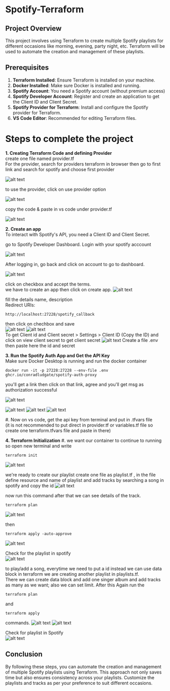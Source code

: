 # Spotify-Terraform

## Project Overview

This project involves using Terraform to create multiple Spotify playlists for different occasions like morning, evening, party night, etc. Terraform will be used to automate the creation and management of these playlists.

## Prerequisites

1. **Terraform Installed**: Ensure Terraform is installed on your machine.
2. **Docker Installed**: Make sure Docker is installed and running.
3. **Spotify Account**: You need a Spotify account (without premium access)
4. **Spotify Developer Account**: Register and create an application to get the Client ID and Client Secret.
5. **Spotify Provider for Terraform**: Install and configure the Spotify provider for Terraform.
6. **VS Code Editor**: Recommended for editing Terraform files.

# Steps to complete the project

**1. Creating Terraform Code and defining Provider**  
  create one file named provider.tf  
  For the provider, search for providers terraform in browser then go to first link and search for spotify and choose first provider   

  ![alt text](Images/1.png)


 to use the provider, click on use provider option  

 ![alt text](Images/2.png) 

copy the code & paste in vs code under provider.tf  

![alt text](Images/3.png)

**2. Create an app**  
To interact with Spotify's API, you need a Client ID and Client Secret.  

go to Spotify Developer Dashboard. Login with your spotify acccount  

![alt text](Images/4.png)  

After logging in, go back and click on account to go to dashboard.

![alt text](Images/5.png)   

click on checkbox and accept the terms.  
we have to create an app then click on create app.
![alt text](Images/6.png)

fill the details name, description  
Redirect URIs: 
```
http://localhost:27228/spotify_callback
```  
 then click on chechbox and save  
 ![alt text](Images/7.png)
 ![alt text](Images/8.png)  
To get Client id and Client secret > Settings > Client ID (Copy the ID) and click on view client secret to get client secret 
 ![alt text](Images/9.png)
Create a file .env then paste here the id and secret

**3. Run the Spotify Auth App and Get the API Key**  
Make sure Docker Desktop is running and run the docker container  
```
docker run -it -p 27228:27228 --env-file .env ghcr.io/conradludgate/spotify-auth-proxy
```
you'll get a link then click on that link, agree and you'll get msg as authorization successful

![alt text](Images/10.png)  

![alt text](Images/11.png)
![alt text](Images/12.png)
![alt text](Images/13.png)  

#. Now on vs code, get the api key from terminal and put in .tfvars file  
(it is not recommended to put direct in provider.tf or variables.tf file so create one terraform.tfvars file and paste in there)  

**4. Terraform Initialization**
#. we want our container to continue to running so open new terminal and write 
```
terraform init
```
![alt text](Images/14.png)  

we're ready to create our playlist
create one file as playlist.tf , in the file define resource and name of playlist
and add tracks by searching a song in spotify and copy the id
![alt text](Images/15.png)

now run this command after that we can see details of the track.
```
terraform plan
```
![alt text](Images/16.png)  

then 
```
terraform apply -auto-approve
```  
![alt text](Images/17.png)

Check for the playlist in spotify  
![alt text](Images/18.png)

to play/add a song, everytime we need to put a id instead we can use data block in terraform
we are creating another playlist in playlists.tf.  
There we can create data block and add one singer album and add tracks as many as we want; also we can set limit.
After this Again run the 
```
terraform plan
```
 and 
```
terraform apply
```
 commands.
![alt text](Images/19.png)
![alt text](Images/20.png)

Check for playlist in Spotify  
![alt text](Images/21.png)

## Conclusion

By following these steps, you can automate the creation and management of multiple Spotify playlists using Terraform. This approach not only saves time but also ensures consistency across your playlists. Customize the playlists and tracks as per your preference to suit different occasions.
